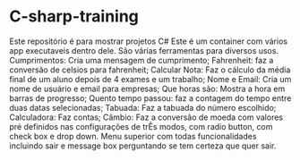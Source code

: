 # C-sharp-training
Este repositório é para mostrar projetos C#
Este é um container com vários app executaveis  dentro dele.
São várias ferramentas para diversos usos.
Cumprimentos: Cria uma mensagem de cumprimento;
Fahrenheit: faz a conversão de celsios para fahrenheit;
Calcular Nota: Faz o cálculo da média final de um aluno depois de 4 exames e um trabalho;
Nome e Email: Cria um nome de usuário e email para empresas;
Que horas são: Mostra a hora em barras de progresso;
Quento tempo passou: faz a contagem do tempo entre duas datas selecionadas;
Tabuada: Faz a tabuada do número escolhido;
Calculadora: Faz contas;
Câmbio: Faz a conversão de moeda com valores pré definidos nas configurações de trÊs modos, com radio button, com check box e drop down.
Menu superior com todas funcionalidades incluindo sair e message box perguntando se tem certeza que quer sair.
